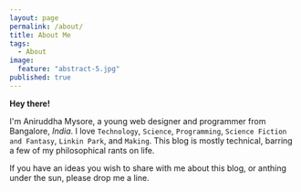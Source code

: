 ```yaml
---
layout: page
permalink: /about/
title: About Me
tags: 
  - About
image: 
  feature: "abstract-5.jpg"
published: true
---
```


**Hey there!**

I'm Aniruddha Mysore, a young web designer and programmer from Bangalore, *India*. I love `Technology`, `Science`, `Programming`, `Science Fiction and Fantasy`, `Linkin Park`, and `Making`. This blog is mostly technical, barring a few of my philosophical rants on life. 

If you have an ideas you wish to share with me about this blog, or anthing under the sun, please drop me a line.